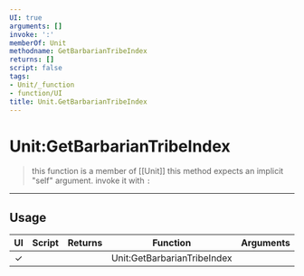 ```yaml
---
UI: true
arguments: []
invoke: ':'
memberOf: Unit
methodname: GetBarbarianTribeIndex
returns: []
script: false
tags:
- Unit/_function
- function/UI
title: Unit.GetBarbarianTribeIndex
---
```

# Unit:GetBarbarianTribeIndex
> this function is a member of [[Unit]]
> this method expects an implicit "self" argument. invoke it with `:`
-----
## Usage
|  UI | Script | Returns | Function | Arguments |
|:---:|:------:|-------:|:--------:|:---------|
|✓| ||Unit:GetBarbarianTribeIndex||
